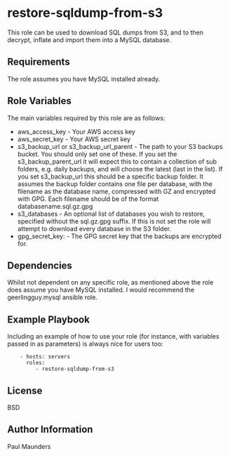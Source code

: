 restore-sqldump-from-s3
=========

This role can be used to download SQL dumps from S3, and to then decrypt, inflate and import them into a MySQL database.

Requirements
------------

The role assumes you have MySQL installed already.

Role Variables
--------------

The main variables required by this role are as follows:

* aws_access_key - Your AWS access key
* aws_secret_key - Your AWS secret key
* s3_backup_url or s3_backup_url_parent - The path to your S3 backups bucket. You should only set one of these. If you set the s3_backup_parent_url it will expect this to contain a collection of sub folders, e.g. daily backups, and will choose the latest (last in the list). If you set s3_backup_url this should be a specific backup folder. It assumes the backup folder contains one file per database, with the filename as the database name, compressed with GZ and encrypted with GPG. Each filename should be of the format databasename.sql.gz.gpg 
* s3_databases - An optional list of databases you wish to restore, specified without the sql.gz.gpg suffix. If this is not set the role will attempt to download every database in the S3 folder.
* gpg_secret_key: - The GPG secret key that the backups are encrypted for.

Dependencies
------------

Whilst not dependent on any specific role, as mentioned above the role does assume you have MySQL installed. I would recommend the geerlingguy.mysql ansible role. 

Example Playbook
----------------

Including an example of how to use your role (for instance, with variables passed in as parameters) is always nice for users too:

```
    - hosts: servers
      roles:
         - restore-sqldump-from-s3
```

License
-------

BSD

Author Information
------------------

Paul Maunders
